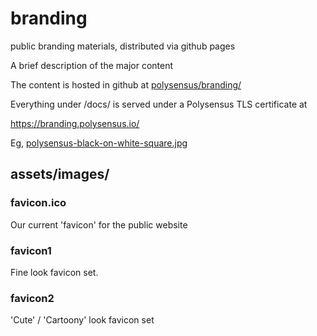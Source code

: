 # branding

public branding materials, distributed via github pages

A brief description of the major content

The content is hosted in github at [polysensus/branding/](https://github.com/polysensus/branding/)

Everything under /docs/ is served under a Polysensus TLS certificate at

https://branding.polysensus.io/

Eg, [polysensus-black-on-white-square.jpg](https://branding.polysensus.io/assets/images/splash/polysensus-black-on-white-square.jpg)

## assets/images/

### favicon.ico 

Our current 'favicon' for the public website

### favicon1 

Fine look favicon set.


### favicon2

'Cute' / 'Cartoony' look favicon set
